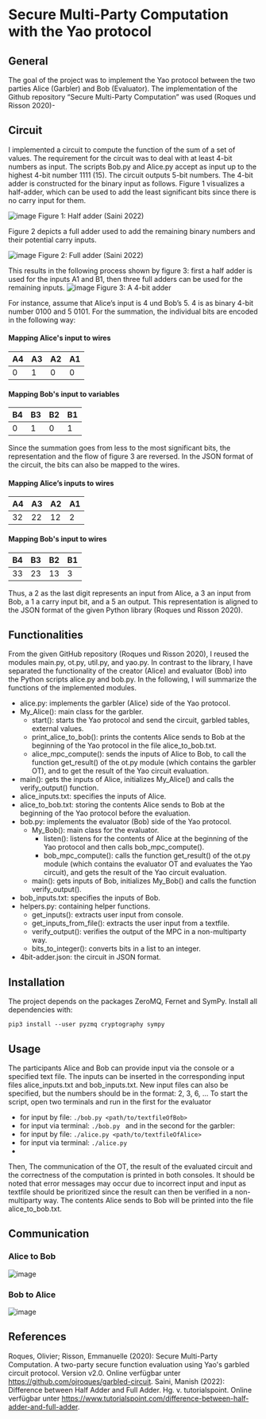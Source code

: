 # Secure Multi-Party Computation with the Yao protocol
## General
The goal of the project was to implement the Yao protocol between the two parties Alice (Garbler) and Bob (Evaluator). The implementation of the Github repository “Secure Multi-Party Computation” was used (Roques und Risson 2020)-

## Circuit
I implemented a circuit to compute the function of the sum of a set of values. The requirement for the circuit was to deal with at least 4-bit numbers as input. The scripts Bob.py and Alice.py accept as input up to the highest 4-bit number 1111  (15). The circuit outputs 5-bit numbers. 
The 4-bit adder is constructed for the binary input as follows. Figure 1 visualizes a half-adder, which can be used to add the least significant bits since there is no carry input for them.

![image](https://github.com/maikfichtenkamm/yaoprotocol/assets/62957774/0993a18c-a39f-4b7c-8b12-7cf976d24411)
Figure 1: Half adder (Saini 2022) 

Figure 2 depicts a full adder used to add the remaining binary numbers and their potential carry inputs.
 
![image](https://github.com/maikfichtenkamm/yaoprotocol/assets/62957774/12a0c570-1f8b-426a-b516-7e7a1b14284c)
Figure 2: Full adder (Saini 2022)

This results in the following process shown by figure 3: first a half adder is used for the inputs A1 and B1, then three full adders can be used for the remaining inputs.
 ![image](https://github.com/maikfichtenkamm/yaoprotocol/assets/62957774/9248dae0-e325-4b6d-abb6-c444bf39aead)
Figure 3: A 4-bit adder

For instance, assume that Alice’s input is 4 und Bob’s 5. 4 is as binary 4-bit number 0100 and 5 0101. For the summation, the individual bits are encoded in the following way:
#### Mapping Alice's input to wires
| A4| A3| A2| A1|
|---|---|---|---| 
| 0 | 1 | 0 | 0 |

#### Mapping Bob's input to variables
| B4| B3| B2| B1|
|---|---|---|---| 
| 0 | 1 | 0 | 1 |

Since the summation goes from less to the most significant bits, the representation and the flow of figure 3 are reversed. In the JSON format of the circuit, the bits can also be mapped to the wires.

#### Mapping Alice’s inputs to wires
| A4 | A3 | A2 | A1 |
|----|----|----|----| 
| 32 | 22 | 12 | 2  |


#### Mapping Bob's input to wires
| B4 | B3 | B2 | B1 |
|----|----|----|----| 
| 33 | 23 | 13 | 3  |

Thus, a 2 as the last digit represents an input from Alice, a 3 an input from Bob, a 1 a carry input bit, and a 5 an output. This representation is aligned to the JSON format of the given Python library (Roques und Risson 2020).

## Functionalities
From the given GitHub repository (Roques und Risson 2020), I reused the modules main.py, ot.py, util.py, and yao.py. In contrast to the library, I have separated the functionality of the creator (Alice) and evaluator (Bob) into the Python scripts alice.py and bob.py. In the following, I will summarize the functions of the implemented modules. 
-	alice.py: implements the garbler (Alice) side of the Yao protocol.
  -	My_Alice(): main class for the garbler.
    - start(): starts the Yao protocol and send the circuit, garbled tables, external values.
    - print_alice_to_bob(): prints the contents Alice sends to Bob at the beginning of the Yao protocol in the file alice_to_bob.txt.
    - alice_mpc_compute(): sends the inputs of Alice to Bob, to call the function get_result() of the ot.py module (which contains the garbler OT), and to get the result of the Yao circuit evaluation.
  - main(): gets the inputs of Alice, initializes My_Alice() and calls the verify_output() function.
- alice_inputs.txt: specifies the inputs of Alice.
- alice_to_bob.txt: storing the contents Alice sends to Bob at the beginning of the Yao protocol before the evaluation.
- bob.py: implements the evaluator (Bob) side of the Yao protocol.
  - My_Bob(): main class for the evaluator.
    - listen(): listens for the contents of Alice at the beginning of the Yao protocol and then calls bob_mpc_compute().
    - bob_mpc_compute(): calls the function get_result() of the ot.py module (which contains the evaluator OT and evaluates the Yao circuit), and gets the result of the Yao circuit evaluation.
  - main(): gets inputs of Bob, initializes My_Bob() and calls the function verify_output().
- bob_inputs.txt: specifies the inputs of Bob.
- helpers.py: containing helper functions.
  - get_inputs(): extracts user input from console.
  - get_inputs_from_file(): extracts the user input from a textfile.
  - verify_output(): verifies the output of the MPC in a non-multiparty way.
  - bits_to_integer(): converts bits in a list to an integer.
- 4bit-adder.json: the circuit in JSON format.

## Installation
The project depends on the packages ZeroMQ, Fernet and SymPy. Install all dependencies with:

```pip3 install --user pyzmq cryptography sympy```

## Usage
The participants Alice and Bob can provide input via the console or a specified text file. The inputs can be inserted in the corresponding input files alice_inputs.txt and bob_inputs.txt. New input files can also be specified, but the numbers should be in the format: 2, 3, 6, …
To start the script, open two terminals and run in the first for the evaluator
- for input by file: ```./bob.py <path/to/textfileOfBob>```
- for input via terminal: ```./bob.py ```
and in the second for the garbler:
- for input by file: ```./alice.py <path/to/textfileOfAlice>```
- for input via terminal: ```./alice.py```
- 
Then, The communication of the OT, the result of the evaluated circuit and the correctness of the computation is printed in both consoles. It should be noted that error messages may occur due to incorrect input and input as textfile should be prioritized since the result can then be verified in a non-multiparty way. The contents Alice sends to Bob will be printed into the file alice_to_bob.txt.

## Communication
### Alice to Bob
![image](https://github.com/maikfichtenkamm/yaoprotocol/assets/62957774/8725b692-10eb-4c23-a734-e30e3f00be16)
### Bob to Alice
![image](https://github.com/maikfichtenkamm/yaoprotocol/assets/62957774/c13320bc-b766-4024-83f5-fb3725cdf9bb)

## References

Roques, Olivier; Risson, Emmanuelle (2020): Secure Multi-Party Computation. A two-party secure function evaluation using Yao's garbled circuit protocol. Version v2.0. Online verfügbar unter https://github.com/ojroques/garbled-circuit.
Saini, Manish (2022): Difference between Half Adder and Full Adder. Hg. v. tutorialspoint. Online verfügbar unter https://www.tutorialspoint.com/difference-between-half-adder-and-full-adder.



